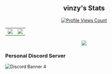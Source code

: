 
<h2 align="center">vinzy's Stats</h2>
<a href="https://github.com/VinzyYT">
  <p align="center">
    <img src="https://komarev.com/ghpvc/?username=VinzyYT" alt="Profile Views Count">
  </p>
</a>

<p align="center">
<table>
  <tr>
    <td align="center" style="padding=0;width=50%;">
      <img src="https://github-readme-stats.vercel.app/api/?username=VinzyYT&title_color=4F8CC9&text_color=9f9f9f&show_icons=true&bg_color=00000000&hide_border=true&icon_color=4F8CC9&hide_title=true&count_private=true" />
    </td>
    <td align="center" style="padding=0;width=50%;">
      <img src="https://github-readme-stats.quantumlytangled.vercel.app/api/top-langs/?username=VinzyYT&title_color=4F8CC9&text_color=9f9f9f&layout=compact&show_icons=true&bg_color=00000000&hide_border=true&icon_color=00000000&count_private=true" />
    </td>
  </tr>
</table>
</p>

<p align="center">
  <img src="https://discord.c99.nl/widget/theme-1/773956587164270663.png" />
</p>

### Personal Discord Server
![Discord Banner 4](https://discordapp.com/api/guilds/840687406982234123/widget.png?style=banner1)
